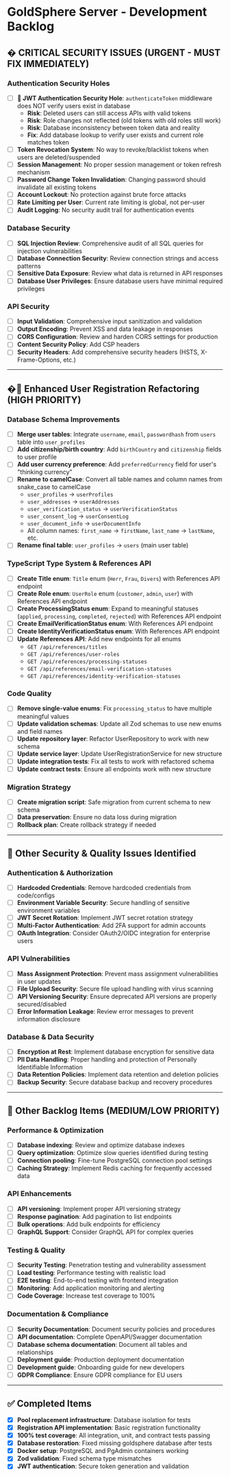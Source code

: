 # GoldSphere Server - Development Backlog

## � **CRITICAL SECURITY ISSUES** (URGENT - MUST FIX IMMEDIATELY)

### Authentication Security Holes
- [ ] **🚨 JWT Authentication Security Hole**: `authenticateToken` middleware does NOT verify users exist in database
  - **Risk**: Deleted users can still access APIs with valid tokens
  - **Risk**: Role changes not reflected (old tokens with old roles still work)
  - **Risk**: Database inconsistency between token data and reality
  - **Fix**: Add database lookup to verify user exists and current role matches token
- [ ] **Token Revocation System**: No way to revoke/blacklist tokens when users are deleted/suspended
- [ ] **Session Management**: No proper session management or token refresh mechanism
- [ ] **Password Change Token Invalidation**: Changing password should invalidate all existing tokens
- [ ] **Account Lockout**: No protection against brute force attacks
- [ ] **Rate Limiting per User**: Current rate limiting is global, not per-user
- [ ] **Audit Logging**: No security audit trail for authentication events

### Database Security
- [ ] **SQL Injection Review**: Comprehensive audit of all SQL queries for injection vulnerabilities
- [ ] **Database Connection Security**: Review connection strings and access patterns
- [ ] **Sensitive Data Exposure**: Review what data is returned in API responses
- [ ] **Database User Privileges**: Ensure database users have minimal required privileges

### API Security
- [ ] **Input Validation**: Comprehensive input sanitization and validation
- [ ] **Output Encoding**: Prevent XSS and data leakage in responses
- [ ] **CORS Configuration**: Review and harden CORS settings for production
- [ ] **Content Security Policy**: Add CSP headers
- [ ] **Security Headers**: Add comprehensive security headers (HSTS, X-Frame-Options, etc.)

---

## �🔄 **Enhanced User Registration Refactoring** (HIGH PRIORITY)

### Database Schema Improvements
- [ ] **Merge user tables**: Integrate `username`, `email`, `passwordhash` from `users` table into `user_profiles`
- [ ] **Add citizenship/birth country**: Add `birthCountry` and `citizenship` fields to user profile
- [ ] **Add user currency preference**: Add `preferredCurrency` field for user's "thinking currency"
- [ ] **Rename to camelCase**: Convert all table names and column names from snake_case to camelCase
  - `user_profiles` → `userProfiles` 
  - `user_addresses` → `userAddresses`
  - `user_verification_status` → `userVerificationStatus`
  - `user_consent_log` → `userConsentLog`
  - `user_document_info` → `userDocumentInfo`
  - All column names: `first_name` → `firstName`, `last_name` → `lastName`, etc.
- [ ] **Rename final table**: `user_profiles` → `users` (main user table)

### TypeScript Type System & References API
- [ ] **Create Title enum**: `Title` enum (`Herr`, `Frau`, `Divers`) with References API endpoint
- [ ] **Create Role enum**: `UserRole` enum (`customer`, `admin`, `user`) with References API endpoint  
- [ ] **Create ProcessingStatus enum**: Expand to meaningful statuses (`applied`, `processing`, `completed`, `rejected`) with References API endpoint
- [ ] **Create EmailVerificationStatus enum**: With References API endpoint
- [ ] **Create IdentityVerificationStatus enum**: With References API endpoint
- [ ] **Update References API**: Add new endpoints for all enums
  - `GET /api/references/titles`
  - `GET /api/references/user-roles` 
  - `GET /api/references/processing-statuses`
  - `GET /api/references/email-verification-statuses`
  - `GET /api/references/identity-verification-statuses`

### Code Quality
- [ ] **Remove single-value enums**: Fix `processing_status` to have multiple meaningful values
- [ ] **Update validation schemas**: Update all Zod schemas to use new enums and field names
- [ ] **Update repository layer**: Refactor UserRepository to work with new schema
- [ ] **Update service layer**: Update UserRegistrationService for new structure
- [ ] **Update integration tests**: Fix all tests to work with refactored schema
- [ ] **Update contract tests**: Ensure all endpoints work with new structure

### Migration Strategy
- [ ] **Create migration script**: Safe migration from current schema to new schema
- [ ] **Data preservation**: Ensure no data loss during migration
- [ ] **Rollback plan**: Create rollback strategy if needed

---

## 🎯 **Other Security & Quality Issues Identified**

### Authentication & Authorization
- [ ] **Hardcoded Credentials**: Remove hardcoded credentials from code/configs
- [ ] **Environment Variable Security**: Secure handling of sensitive environment variables
- [ ] **JWT Secret Rotation**: Implement JWT secret rotation strategy
- [ ] **Multi-Factor Authentication**: Add 2FA support for admin accounts
- [ ] **OAuth Integration**: Consider OAuth2/OIDC integration for enterprise users

### API Vulnerabilities
- [ ] **Mass Assignment Protection**: Prevent mass assignment vulnerabilities in user updates
- [ ] **File Upload Security**: Secure file upload handling with virus scanning
- [ ] **API Versioning Security**: Ensure deprecated API versions are properly secured/disabled
- [ ] **Error Information Leakage**: Review error messages to prevent information disclosure

### Database & Data Security
- [ ] **Encryption at Rest**: Implement database encryption for sensitive data
- [ ] **PII Data Handling**: Proper handling and protection of Personally Identifiable Information
- [ ] **Data Retention Policies**: Implement data retention and deletion policies
- [ ] **Backup Security**: Secure database backup and recovery procedures

---

## 🎯 **Other Backlog Items** (MEDIUM/LOW PRIORITY)

### Performance & Optimization
- [ ] **Database indexing**: Review and optimize database indexes
- [ ] **Query optimization**: Optimize slow queries identified during testing
- [ ] **Connection pooling**: Fine-tune PostgreSQL connection pool settings
- [ ] **Caching Strategy**: Implement Redis caching for frequently accessed data

### API Enhancements  
- [ ] **API versioning**: Implement proper API versioning strategy
- [ ] **Response pagination**: Add pagination to list endpoints
- [ ] **Bulk operations**: Add bulk endpoints for efficiency
- [ ] **GraphQL Support**: Consider GraphQL API for complex queries

### Testing & Quality
- [ ] **Security Testing**: Penetration testing and vulnerability assessment
- [ ] **Load testing**: Performance testing with realistic load
- [ ] **E2E testing**: End-to-end testing with frontend integration
- [ ] **Monitoring**: Add application monitoring and alerting
- [ ] **Code Coverage**: Increase test coverage to 100%

### Documentation & Compliance
- [ ] **Security Documentation**: Document security policies and procedures
- [ ] **API documentation**: Complete OpenAPI/Swagger documentation
- [ ] **Database schema documentation**: Document all tables and relationships
- [ ] **Deployment guide**: Production deployment documentation
- [ ] **Development guide**: Onboarding guide for new developers
- [ ] **GDPR Compliance**: Ensure GDPR compliance for EU users

---

## ✅ **Completed Items**
- [x] **Pool replacement infrastructure**: Database isolation for tests
- [x] **Registration API implementation**: Basic registration functionality  
- [x] **100% test coverage**: All integration, unit, and contract tests passing
- [x] **Database restoration**: Fixed missing goldsphere database after tests
- [x] **Docker setup**: PostgreSQL and PgAdmin containers working
- [x] **Zod validation**: Fixed schema type mismatches
- [x] **JWT authentication**: Secure token generation and validation
